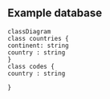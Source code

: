 ## Example database
```mermaid
classDiagram
class countries {
continent: string
country : string
}
class codes {
country : string

}
```
<!--stackedit_data:
eyJoaXN0b3J5IjpbMTMyNzc3NDE2NCwtMzMyNDU1MzYzXX0=
-->